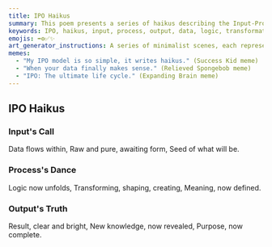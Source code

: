 ```yaml
---
title: IPO Haikus
summary: This poem presents a series of haikus describing the Input-Process-Output (IPO) model, illustrating how raw data is transformed through logical processes to yield meaningful results and complete a purpose.
keywords: IPO, haikus, input, process, output, data, logic, transformation, meaning, knowledge, purpose
emojis: ➡️⚙️✅✨
art_generator_instructions: A series of minimalist scenes, each representing a haiku. For "Input's Call," a stream of raw, glowing data flowing into a central point. For "Process's Dance," the data is actively transforming and shaping within a complex, glowing network of logic. For "Output's Truth," a clear, luminous result emerging from the process, radiating new knowledge. The overall feeling should be one of elegant transformation, purposeful flow, and the beauty of a well-defined system.
memes:
  - "My IPO model is so simple, it writes haikus." (Success Kid meme)
  - "When your data finally makes sense." (Relieved Spongebob meme)
  - "IPO: The ultimate life cycle." (Expanding Brain meme)
---
```

## IPO Haikus

### Input's Call
Data flows within,
Raw and pure, awaiting form,
Seed of what will be.

### Process's Dance
Logic now unfolds,
Transforming, shaping, creating,
Meaning, now defined.

### Output's Truth
Result, clear and bright,
New knowledge, now revealed,
Purpose, now complete.